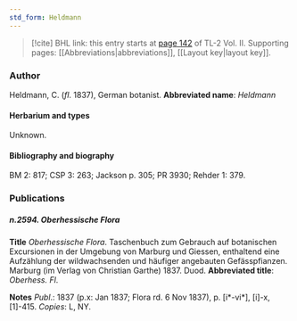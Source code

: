 ```yaml
---
std_form: Heldmann
---
```


> [!cite] BHL link: this entry starts at [page 142](https://www.biodiversitylibrary.org/page/33068384) of TL-2 Vol. II.
> Supporting pages: [[Abbreviations|abbreviations]], [[Layout key|layout key]].

### Author

Heldmann, C. (*fl*. 1837), German botanist. 
**Abbreviated name**: *Heldmann*

#### Herbarium and types

Unknown.

#### Bibliography and biography

BM 2: 817; CSP 3: 263; Jackson p. 305; PR 3930; Rehder 1: 379.

### Publications

##### n.2594. Oberhessische Flora

**Title**
*Oberhessische Flora*. Taschenbuch zum Gebrauch auf botanischen Excursionen in der Umgebung von Marburg und Giessen, enthaltend eine Aufzählung der wildwachsenden und häufiger angebauten Gefässpfianzen. Marburg (im Verlag von Christian Garthe) 1837. Duod.
**Abbreviated title**: *Oberhess. Fl*.

**Notes**
*Publ*.: 1837 (p.x: Jan 1837; Flora rd. 6 Nov 1837), p. \[i\*-vi\*\], \[i\]-x, \[1\]-415. *Copies*: L, NY.

